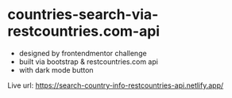 # countries-search-via-restcountries.com-api

- designed by frontendmentor challenge
- built via bootstrap & restcountries.com api
- with dark mode button

Live url: https://search-country-info-restcountries-api.netlify.app/
